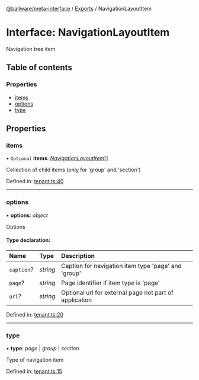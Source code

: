 [@ballware/meta-interface](../README.md) / [Exports](../modules.md) / NavigationLayoutItem

# Interface: NavigationLayoutItem

Navigation tree item

## Table of contents

### Properties

- [items](navigationlayoutitem.md#items)
- [options](navigationlayoutitem.md#options)
- [type](navigationlayoutitem.md#type)

## Properties

### items

• `Optional` **items**: [*NavigationLayoutItem*](navigationlayoutitem.md)[]

Collection of child items (only for 'group' and 'section')

Defined in: [tenant.ts:40](https://github.com/ballware/ballware-client/blob/5f55ce4/packages/meta-interface/src/tenant.ts#L40)

___

### options

• **options**: *object*

Options

#### Type declaration:

Name | Type | Description |
:------ | :------ | :------ |
`caption`? | *string* | Caption for navigation item type 'page' and 'group'   |
`page`? | *string* | Page identifier if item type is 'page'   |
`url`? | *string* | Optional url for external page not part of application   |

Defined in: [tenant.ts:20](https://github.com/ballware/ballware-client/blob/5f55ce4/packages/meta-interface/src/tenant.ts#L20)

___

### type

• **type**: *page* \| *group* \| *section*

Type of navigation item

Defined in: [tenant.ts:15](https://github.com/ballware/ballware-client/blob/5f55ce4/packages/meta-interface/src/tenant.ts#L15)
